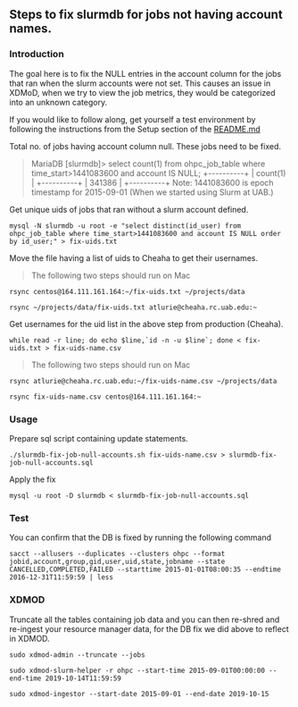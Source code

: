 ## Steps to fix slurmdb for jobs not having account names.

### Introduction
The goal here is to fix the NULL entries in the account column for the jobs that ran when the slurm accounts were not set. This causes an issue in XDMoD, when we try to view the job metrics, they would be categorized into an unknown category. 

If you would like to follow along, get yourself a test environment by following the instructions from the Setup section of the [README.md]([https://github.com/eesaanatluri/slurm-accounting-fix/blob/master/README.md](https://github.com/eesaanatluri/slurm-accounting-fix/blob/master/README.md))
 
Total no. of jobs having account column null. These jobs need to be fixed.
> MariaDB [slurmdb]> select count(1) from ohpc_job_table where time_start>1441083600 and account IS NULL;
+----------+
| count(1) |
+----------+
|   341386 |
+----------+
Note: 1441083600 is epoch timestamp for 2015-09-01 (When we started using Slurm at UAB.) 

Get unique uids of jobs that ran without a slurm account defined.
```
mysql -N slurmdb -u root -e "select distinct(id_user) from ohpc_job_table where time_start>1441083600 and account IS NULL order by id_user;" > fix-uids.txt
 ```

Move the file having a list of uids to Cheaha to get their usernames.
> The following two steps should run on Mac
```
rsync centos@164.111.161.164:~/fix-uids.txt ~/projects/data
```
```
rsync ~/projects/data/fix-uids.txt atlurie@cheaha.rc.uab.edu:~
```

Get usernames for the uid list in the above step from production (Cheaha).
```
while read -r line; do echo $line,`id -n -u $line`; done < fix-uids.txt > fix-uids-name.csv
```
> The following two steps should run on Mac
```
rsync atlurie@cheaha.rc.uab.edu:~/fix-uids-name.csv ~/projects/data
```
```
rsync fix-uids-name.csv centos@164.111.161.164:~
```

### Usage

Prepare sql script containing update statements.
```
./slurmdb-fix-job-null-accounts.sh fix-uids-name.csv > slurmdb-fix-job-null-accounts.sql
```
Apply the fix 
```
mysql -u root -D slurmdb < slurmdb-fix-job-null-accounts.sql
```
### Test

You can confirm that the DB is fixed by running the following command
```
sacct --allusers --duplicates --clusters ohpc --format jobid,account,group,gid,user,uid,state,jobname --state CANCELLED,COMPLETED,FAILED --starttime 2015-01-01T08:00:35 --endtime 2016-12-31T11:59:59 | less
```

### XDMOD

Truncate all the tables containing job data and you can then re-shred and re-ingest your resource manager data, for the DB fix we did above to reflect in XDMOD.

```
sudo xdmod-admin --truncate --jobs 
```
```
sudo xdmod-slurm-helper -r ohpc --start-time 2015-09-01T00:00:00 --end-time 2019-10-14T11:59:59
```
```
sudo xdmod-ingestor --start-date 2015-09-01 --end-date 2019-10-15
```
